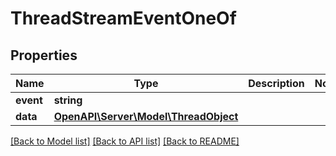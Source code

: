 # ThreadStreamEventOneOf

## Properties
Name | Type | Description | Notes
------------ | ------------- | ------------- | -------------
**event** | **string** |  | 
**data** | [**OpenAPI\Server\Model\ThreadObject**](ThreadObject.md) |  | 

[[Back to Model list]](../README.md#documentation-for-models) [[Back to API list]](../README.md#documentation-for-api-endpoints) [[Back to README]](../README.md)


